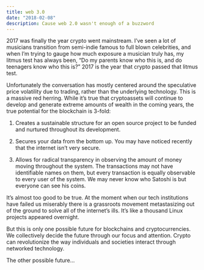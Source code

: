 ```yaml
---
title: web 3.0
date: "2018-02-08"
description: Cause web 2.0 wasn't enough of a buzzword
---
```


2017 was finally the year crypto went mainstream. I’ve seen a lot of musicians transition from semi-indie famous to full blown celebrities, and when I’m trying to gauge how much exposure a musician truly has, my litmus test has always been, “Do my parents know who this is, and do teenagers know who this is?” 2017 is the year that crypto passed that litmus test.

Unfortunately the conversation has mostly centered around the speculative price volatility due to trading, rather than the underlying technology. This is a massive red herring. While it’s true that cryptoassets will continue to develop and generate extreme amounts of wealth in the coming years, the true potential for the blockchain is 3-fold:

1. Creates a sustainable structure for an open source project to be funded and nurtured throughout its development.

2. Secures your data from the bottom up. You may have noticed recently that the internet isn’t very secure.

3. Allows for radical transparency in observing the amount of money moving throughout the system. The transactions may not have identifiable names on them, but every transaction is equally observable to every user of the system. We may never know who Satoshi is but everyone can see his coins.

It’s almost too good to be true. At the moment when our tech institutions have failed us miserably there is a grassroots movement metastasizing out of the ground to solve all of the internet’s ills. It’s like a thousand Linux projects appeared overnight.

But this is only one possible future for blockchains and cryptocurrencies. We collectively decide the future through our focus and attention. Crypto can revolutionize the way individuals and societies interact through networked technology.

The other possible future…